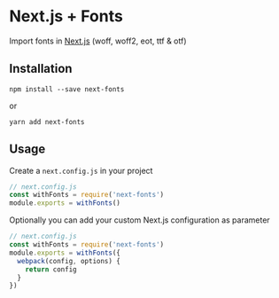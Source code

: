 # Next.js + Fonts

Import fonts in [Next.js](https://github.com/zeit/next.js)
(woff, woff2, eot, ttf & otf)

## Installation

```
npm install --save next-fonts
```

or

```
yarn add next-fonts
```

## Usage

Create a `next.config.js` in your project

```js
// next.config.js
const withFonts = require('next-fonts')
module.exports = withFonts()
```

Optionally you can add your custom Next.js configuration as parameter

```js
// next.config.js
const withFonts = require('next-fonts')
module.exports = withFonts({
  webpack(config, options) {
    return config
  }
})
```
